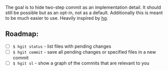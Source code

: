 The goal is to hide two-step commit as an implementation detail. It should still be possible but as an opt-in, not as a default. Additionally this is meant to be much easier to use. Heavily inspired by [hg](https://www.mercurial-scm.org).

## Roadmap:

- [ ] `$ hgit status` - list files with pending changes
- [ ] `$ hgit commit` - save all pending changes or specified files in a new commit
- [ ] `$ hgit sl` - show a graph of the commits that are relevant to you